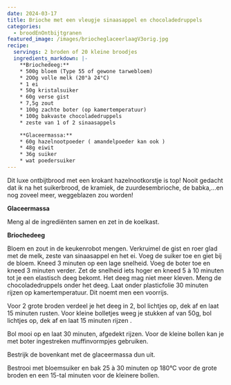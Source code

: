 ```yaml
---
date: 2024-03-17
title: Brioche met een vleugje sinaasappel en chocoladedruppels
categories:
  - broodEnOntbijtgranen
featured_image: /images/briocheglaceerlaagV3orig.jpg
recipe:
  servings: 2 broden of 20 kleine broodjes
  ingredients_markdown: |-
    **Briochedeeg:**
    * 500g bloem (Type 55 of gewone tarwebloem)
    * 2OOg volle melk (20°à 24°C)
    * 1 ei
    * 50g kristalsuiker
    * 60g verse gist
    * 7,5g zout
    * 100g zachte boter (op kamertemperatuur)
    * 100g bakvaste chocoladedruppels
    * zeste van 1 of 2 sinaasappels

    **Glaceermassa:**
    * 60g hazelnootpoeder ( amandelpoeder kan ook )
    * 48g eiwit
    * 36g suiker
    * wat poedersuiker
---
```

Dit luxe ontbijtbrood met een krokant hazelnootkorstje is top!
Nooit gedacht dat ik na het suikerbrood, de kramiek, de zuurdesembrioche, de babka,...en nog zoveel meer, weggeblazen zou worden!

<!--more-->

**Glaceermassa**

Meng al de ingrediënten samen en zet in de koelkast.


**Briochedeeg**

Bloem en zout in de keukenrobot mengen. 
Verkruimel de gist en roer glad met de melk, zeste van sinaasappel en het ei. Voeg de suiker toe en giet bij de bloem.
Kneed 3 minuten op een lage snelheid.
Voeg de boter toe en kneed 3 minuten verder. Zet de snelheid iets hoger en kneed 5 à 10 minuten tot je een elastisch deeg bekomt. Het deeg mag niet meer kleven.
Meng de chocoladedruppels onder het deeg.
Laat onder plasticfolie 30 minuten rijzen op kamertemperatuur. Dit noemt men een voorrijs.

Voor 2 grote broden verdeel je het deeg in 2, bol lichtjes op, dek af en laat 15 minuten rusten.
Voor kleine bolletjes weeg je stukken af van 50g, bol lichtjes op, dek af en laat 15 minuten rijzen .

Bol mooi op en laat 30 minuten, afgedekt rijzen.
Voor de kleine bollen kan je met boter ingestreken muffinvormpjes gebruiken.

Bestrijk de bovenkant met de glaceermassa dun uit.

Bestrooi met bloemsuiker en bak 25 à 30 minuten op 180°C voor de grote broden en een 15-tal minuten voor de kleinere bollen.






